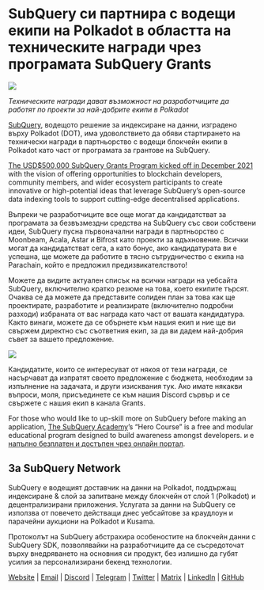 # SubQuery си партнира с водещи екипи на Polkadot в областта на техническите награди чрез програмата SubQuery Grants

![](https://miro.medium.com/max/1400/0*KlrhjUy3MRRT98OO)

_Техническите награди дават възможност на разработчиците да работят по проекти за най-добрите екипи в Polkadot_

[SubQuery](https://subquery.network/), водещото решение за индексиране на данни, изградено върху Polkadot (DOT), има удоволствието да обяви стартирането на технически награди в партньорство с водещи блокчейн екипи в Polkadot като част от програмата за грантове на SubQuery.

[The USD$500,000 SubQuery Grants Program kicked off in December 2021](./20211222-grants.md) with the vision of offering opportunities to blockchain developers, community members, and wider ecosystem participants to create innovative or high-potential ideas that leverage SubQuery’s open-source data indexing tools to support cutting-edge decentralised applications.

Въпреки че разработчиците все още могат да кандидатстват за програмата за безвъзмездни средства на SubQuery със свои собствени идеи, SubQuery пусна първоначални награди в партньорство с Moonbeam, Acala, Astar и Bifrost като проекти за вдъхновение. Всички могат да кандидатстват сега, а като бонус, ако кандидатурата ви е успешна, ще можете да работите в тясно сътрудничество с екипа на Parachain, който е предложил предизвикателството!

Можете да видите актуален списък на всички награди на уебсайта SubQuery, включително кратко резюме на това, което екипите търсят. Очаква се да можете да представите солиден план за това как ще проектирате, разработите и реализирате (включително подробни разходи) избраната от вас награда като част от вашата кандидатура. Както винаги, можете да се обърнете към нашия екип и ние ще ви свържем директно със съответния екип, за да ви дадем най-добрия съвет за вашето предложение.

![](https://miro.medium.com/max/1400/0*o2m57G86Tyi2UWiQ)

Кандидатите, които се интересуват от някоя от тези награди, се насърчават да изпратят своето предложение с бюджета, необходим за изпълнение на задачата, и други изисквания тук. Ако имате някакви въпроси, моля, присъединете се към нашия Discord сървър и се свържете с нашия екип в канала Grants.

For those who would like to up-skill more on SubQuery before making an application, [The SubQuery Academy](./20211018-subquery-launches-the-subquery-academy.md)’s “Hero Course” is a free and modular educational program designed to build awareness amongst developers. и е [напълно безплатен и достъпен чрез онлайн портал](https://subquery.coassemble.com/unlock/dOKZW6O#/).

## За SubQuery Network

SubQuery е водещият доставчик на данни на Polkadot, поддържащ индексиране & слой за запитване между блокчейн от слой 1 (Polkadot) и децентрализирани приложения. Услугата за данни на SubQuery се използва от повечето действащи днес уебсайтове за краудлоун и парачейни аукциони на Polkadot и Kusama.

Протоколът на SubQuery абстрахира особеностите на блокчейн данни с SubQuery SDK, позволявайки на разработчиците да се съсредоточат върху внедряването на основния си продукт, без излишно да губят усилия за персонализирани бекенд технологии.

[Website](https://subquery.network/) | [Email](hello@subquery.network) | [Discord](https://discord.com/invite/78zg8aBSMG) | [Telegram](https://t.me/subquerynetwork) | [Twitter](https://twitter.com/subquerynetwork) | [Matrix](https://matrix.to/#/#subquery:matrix.org) | [LinkedIn](https://www.linkedin.com/company/subquery) | [GitHub](https://github.com/subquery)
